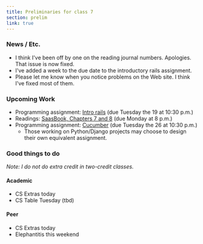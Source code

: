 ```yaml
---
title: Preliminaries for class 7
section: prelim
link: true
---
```

### News / Etc.

* I think I've been off by one on the reading journal numbers.  Apologies.
  That issue is now fixed.
* I've added a week to the due date to the introductory rails assignment.
* Please let me know when you notice problems on the Web site.  I think 
  I've fixed most of them.

### Upcoming Work

* Programming assignment: [Intro rails](../assignments/getting-started-with-rails) (due Tuesday the 19 at 10:30 p.m.)
* Readings: [SaasBook, Chapters 7 and 8](../readings/tdd-bdd) (due Monday at 8 p.m.)
* Programming assignment: [Cucumber](../assignments/cucumber) (due Tuesday the 26 at 10:30 p.m.)
    * Those working on Python/Django projects may choose to design their own equivalent assignment.

### Good things to do

_Note: I do not do extra credit in two-credit classes._

#### Academic

* CS Extras today
* CS Table Tuesday (tbd)

#### Peer

* CS Extras today
* Elephantitis this weekend
